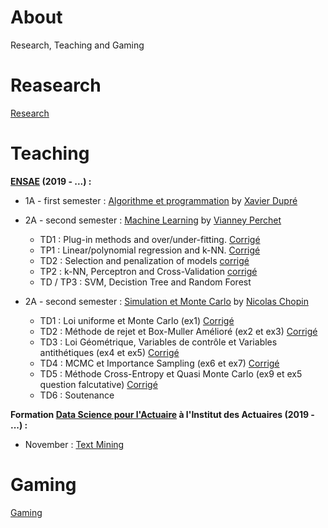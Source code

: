 # About

Research, Teaching and Gaming

# Reasearch

[Research](/research/README.md)

# Teaching

**[ENSAE](https://www.ensae.fr/) (2019 - ...) :**

- 1A - first semester : [Algorithme et programmation](http://www.xavierdupre.fr/app/ensae_teaching_cs/helpsphinx3/questions/route_1A_2019.html#l-feuille-de-route-2019-1a) by [Xavier Dupré](http://www.xavierdupre.fr/)

- 2A - second semester : [Machine Learning]() by [Vianney Perchet](https://sites.google.com/site/vianneyperchet/)
  - TD1 : Plug-in methods and over/under-fitting. [Corrigé](/teaching/README.md)
  - TP1 : Linear/polynomial regression and k-NN. [Corrigé](/teaching/README.md)
  - TD2 : Selection and penalization of models [corrigé](/teaching/README.md)
  - TP2 : k-NN, Perceptron and Cross-Validation [corrigé](/teaching/README.md)
  - TD / TP3 : SVM, Decistion Tree and Random Forest 
  
- 2A - second semester : [Simulation et Monte Carlo]() by [Nicolas Chopin](https://www.ensae.fr/author/chopin/)
  - TD1 : Loi uniforme et Monte Carlo (ex1) [Corrigé](/teaching/README.md)
  - TD2 : Méthode de rejet et Box-Muller Amélioré (ex2 et ex3) [Corrigé](/teaching/README.md)
  - TD3 : Loi Géométrique, Variables de contrôle et Variables antithétiques (ex4 et ex5) [Corrigé](/teaching/README.md)
  - TD4 : MCMC et Importance Sampling (ex6 et ex7) [Corrigé](/teaching/README.md)
  - TD5 : Méthode Cross-Entropy et Quasi Monte Carlo (ex9 et ex5 question falcutative) [Corrigé](/teaching/README.md)
  - TD6 : Soutenance
  
**Formation [Data Science pour l'Actuaire](https://www.institutdesactuaires.com/article/dsa-1123) à l'Institut des Actuaires (2019 - ...) :**
- November : [Text Mining](https://github.com/curiousML/DSA)

# Gaming

[Gaming](/gaming/README.md)
